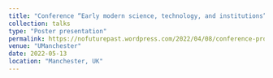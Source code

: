 ```yaml
---
title: "Conference “Early modern science, technology, and institutions” "
collection: talks
type: "Poster presentation"
permalink: https://nofuturepast.wordpress.com/2022/04/08/conference-program-early-modern-science-technology-and-institutions/
venue: "UManchester"
date: 2022-05-13
location: "Manchester, UK"
---
```


